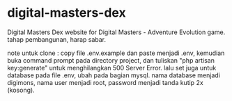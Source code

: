 # digital-masters-dex
Digital Masters Dex website for Digital Masters - Adventure Evolution game. <br>
tahap pembangunan, harap sabar.

note untuk clone :
copy file .env.example dan paste menjadi .env, kemudian buka command prompt pada directory project, dan tuliskan "php artisan key:generate" untuk menghilangkan 500 Server Error.
lalu set juga untuk database pada file .env, ubah pada bagian mysql. nama database menjadi digimons, nama user menjadi root, password menjadi tanda kutip 2x (kosong).
